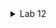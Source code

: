 
<details>
<summary>Lab 12</summary>

<br/>

Installing Prometheus

![](screenshots/1.png)

<br/>

Prometheus config file

![](screenshots/2.png)

<br/>

Starting Prometheus service

![](screenshots/3.png)

<br/>

Prometheus Web UI

![](screenshots/4.png)

<br/>

Prometheus plugin for Jenkins

![](screenshots/5.png)

<br/>

Installing Grafana

![](screenshots/6.png)

<br/>

Grafana is running

![](screenshots/7.png)

<br/>

Grafana Web UI Login page

![](screenshots/8.png)

<br/>

Grafana add Prometheus as Data Source

![](screenshots/9.png)

<br/>

Grafana Dashboard Panel view

![](screenshots/10.png)

</details>

<br/>